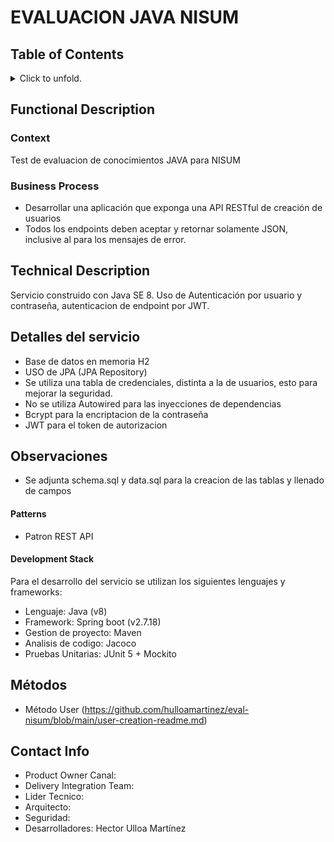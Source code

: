 #   EVALUACION JAVA NISUM
## Table of Contents
<p>
<details>
<summary>Click to unfold.</summary>

[[_TOC_]]

</details>
</p>

## Functional Description
### Context
Test de evaluacion de conocimientos JAVA para NISUM

### Business Process 
 - Desarrollar una aplicación que exponga una API RESTful de creación de usuarios  
 - Todos los endpoints deben aceptar y retornar solamente JSON, inclusive al para los mensajes de
error.


## Technical Description
Servicio construido con Java SE 8. Uso de Autenticación por usuario y contraseña, autenticacion de endpoint por JWT.

## Detalles del servicio
- Base de datos en memoria H2
- USO de JPA (JPA Repository)
- Se utiliza una tabla de credenciales, distinta a la de usuarios, esto para mejorar la seguridad.
- No se utiliza Autowired para las inyecciones de dependencias
- Bcrypt para la encriptacion de la contraseña
- JWT para el token de autorizacion

## Observaciones

- Se adjunta schema.sql y data.sql para la creacion de las tablas y llenado de campos


#### Patterns
- Patron REST API

#### Development Stack 
Para el desarrollo del servicio se utilizan los siguientes lenguajes y frameworks: 
- Lenguaje: Java (v8)
- Framework: Spring boot (v2.7.18)
- Gestion de proyecto: Maven 
- Analisis de codigo: Jacoco
- Pruebas Unitarias: JUnit 5 + Mockito

## Métodos
- Método User (https://github.com/hulloamartinez/eval-nisum/blob/main/user-creation-readme.md)

## Contact Info
- Product Owner Canal:
- Delivery Integration Team:
- Lider Tecnico:
- Arquitecto:
- Seguridad:
- Desarrolladores: Hector Ulloa Martínez



